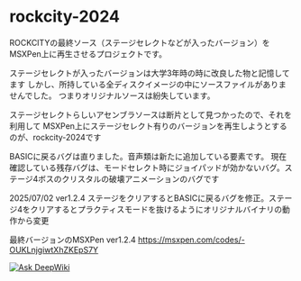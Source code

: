 # rockcity-2024
ROCKCITYの最終ソース（ステージセレクトなどが入ったバージョン）をMSXPen上に再生させるプロジェクトです。

ステージセレクトが入ったバージョンは大学3年時の時に改良した物と記憶してます
しかし、所持している全ディスクイメージの中にソースファイルがありませんでした。
つまりオリジナルソースは紛失しています。

ステージセレクトらしいアセンブラソースは断片として見つかったので、それを利用して
MSXPen上にステージセレクト有りのバージョンを再生しようとするのが、rockcity-2024です

BASICに戻るバグは直りました。音声類は新たに追加している要素です。
現在確認している残存バグは、モードセレクト時にジョイパッドが効かないバグ。ステージ4ボスのクリスタルの破壊アニメーションのバグです

2025/07/02 ver1.2.4 ステージをクリアするとBASICに戻るバグを修正。ステージ4をクリアするとプラクティスモードを抜けるようにオリジナルバイナリの動作から変更

最終バージョンのMSXPen ver1.2.4
https://msxpen.com/codes/-OUKLnjgiwtXhZKEpS7Y

<a href="https://deepwiki.com/msx2rockcity/rockcity-2024"><img src="https://deepwiki.com/badge.svg" alt="Ask DeepWiki"></a>
